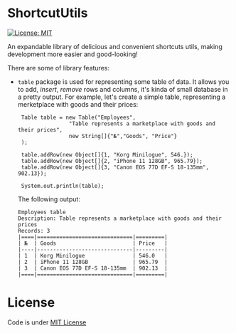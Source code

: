 # ShortcutUtils

[![License: MIT](https://img.shields.io/badge/License-MIT-yellow.svg)](https://github.com/danilos1/shortcuts/blob/master/LICENSE)

An expandable library of delicious and convenient shortcuts utils, making development more easier and good-looking!

There are some of library features:

- ```table``` package is used for representing some table of data. It allows you to add, *insert*, *remove* rows and columns, it's kinda of small database in a pretty output.
    For example, let's create a simple table, representing a merketplace with goods and their prices:
    ```
     Table table = new Table("Employees",
                    "Table represents a marketplace with goods and their prices",
                    new String[]{"№","Goods", "Price"}
     );
    
     table.addRow(new Object[]{1, "Korg Minilogue", 546.});
     table.addRow(new Object[]{2, "iPhone 11 128GB", 965.79});
     table.addRow(new Object[]{3, "Canon EOS 77D EF-S 18-135mm", 902.13});
  
     System.out.println(table);
    ```
    The following output:
    
    ```
    Employees table
    Description: Table represents a marketplace with goods and their prices
    Records: 3
    |====|==============================|=========|
    | №  | Goods                        | Price   |
    |----|------------------------------|---------|
    | 1  | Korg Minilogue               | 546.0   | 
    | 2  | iPhone 11 128GB              | 965.79  | 
    | 3  | Canon EOS 77D EF-S 18-135mm  | 902.13  | 
    |====|==============================|=========|
   ```
    

# License
Code is under [MIT License](https://github.com/danilos1/shortcuts/blob/master/LICENSE)
